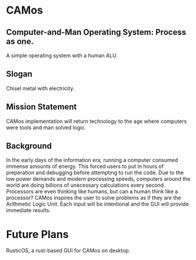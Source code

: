 # CAMos
## Computer-and-Man Operating System: Process as one.
A simple operating system with a human ALU.

## Slogan
Chisel metal with electricity.

## Mission Statement
CAMos implementation will return technology to the age where computers were tools and man solved logic.

## Background
In the early days of the information era, running a computer consumed immense amounts of energy. This forced users to put in hours of preperation and debugging before attempting to run the code.
Due to the low power demands and modern processing speeds, computers around the world are doing billions of unecessary calculations every second. Processors are even thinking like humans, but can a human think like a processor?
CAMos inspires the user to solve problems as if they are the Arithmetic Logic Unit. Each input will be intentional and the GUI will provide immediate results.

# Future Plans
RusticOS, a rust-based GUI for CAMos on desktop.
